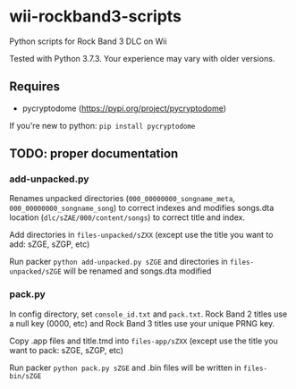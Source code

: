 # wii-rockband3-scripts
Python scripts for Rock Band 3 DLC on Wii

Tested with Python 3.7.3. Your experience may vary with older versions.

## Requires
* pycryptodome (https://pypi.org/project/pycryptodome) 

If you're new to python: `pip install pycryptodome`


## TODO: proper documentation

### add-unpacked.py

Renames unpacked directories (`000_00000000_songname_meta`, `000_00000000_songname_song`) to correct indexes and modifies songs.dta location (`dlc/sZAE/000/content/songs`) to correct title and index.

Add directories in `files-unpacked/sZXX` (except use the title you want to add: sZGE, sZGP, etc)

Run packer `python add-unpacked.py sZGE` and directories in `files-unpacked/sZGE` will be renamed and songs.dta modified

### pack.py

In config directory, set `console_id.txt` and `pack.txt`.
Rock Band 2 titles use a null key (0000, etc) and Rock Band 3 titles use your unique PRNG key.

Copy .app files and title.tmd into `files-app/sZXX` (except use the title you want to pack: sZGE, sZGP, etc)

Run packer `python pack.py sZGE` and .bin files will be written in `files-bin/sZGE`
